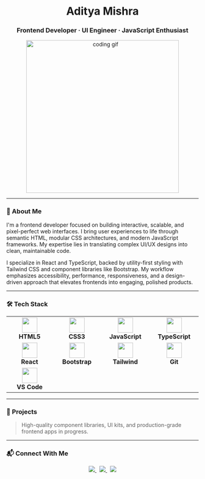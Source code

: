 <h1 align="center">Aditya Mishra</h1>
<h3 align="center">Frontend Developer · UI Engineer · JavaScript Enthusiast</h3>

<p align="center">
  <img src="https://media.giphy.com/media/qgQUggAC3Pfv687qPC/giphy.gif" width="400" alt="coding gif" />
</p>

---

### 🚀 About Me

I'm a frontend developer focused on building interactive, scalable, and pixel-perfect web interfaces. I bring user experiences to life through semantic HTML, modular CSS architectures, and modern JavaScript frameworks. My expertise lies in translating complex UI/UX designs into clean, maintainable code.

I specialize in React and TypeScript, backed by utility-first styling with Tailwind CSS and component libraries like Bootstrap. My workflow emphasizes accessibility, performance, responsiveness, and a design-driven approach that elevates frontends into engaging, polished products.

---

### 🛠️ Tech Stack

<table align="center">
  <tr>
    <td align="center" width="120">
      <img src="https://cdn.jsdelivr.net/gh/devicons/devicon/icons/html5/html5-original.svg" width="40" /><br/>
      <strong>HTML5</strong>
    </td>
    <td align="center" width="120">
      <img src="https://cdn.jsdelivr.net/gh/devicons/devicon/icons/css3/css3-original.svg" width="40" /><br/>
      <strong>CSS3</strong>
    </td>
    <td align="center" width="120">
      <img src="https://cdn.jsdelivr.net/gh/devicons/devicon/icons/javascript/javascript-original.svg" width="40" /><br/>
      <strong>JavaScript</strong>
    </td>
    <td align="center" width="120">
      <img src="https://cdn.jsdelivr.net/gh/devicons/devicon/icons/typescript/typescript-original.svg" width="40" /><br/>
      <strong>TypeScript</strong>
    </td>
  </tr>
  <tr>
    <td align="center" width="120">
      <img src="https://cdn.jsdelivr.net/gh/devicons/devicon/icons/react/react-original.svg" width="40" /><br/>
      <strong>React</strong>
    </td>
    <td align="center" width="120">
      <img src="https://cdn.jsdelivr.net/gh/devicons/devicon/icons/bootstrap/bootstrap-original.svg" width="40" /><br/>
      <strong>Bootstrap</strong>
    </td>
    <td align="center" width="120">
      <img src="https://www.vectorlogo.zone/logos/tailwindcss/tailwindcss-icon.svg" width="40" /><br/>
      <strong>Tailwind</strong>
    </td>
    <td align="center" width="120">
      <img src="https://cdn.jsdelivr.net/gh/devicons/devicon/icons/git/git-original.svg" width="40" /><br/>
      <strong>Git</strong>
    </td>
  </tr>
  <tr>
    <td align="center" width="120">
      <img src="https://cdn.jsdelivr.net/gh/devicons/devicon/icons/vscode/vscode-original.svg" width="40" /><br/>
      <strong>VS Code</strong>
    </td>
  </tr>
</table>

---

### 📂 Projects

> High-quality component libraries, UI kits, and production-grade frontend apps in progress.

---

### 📬 Connect With Me

<p align="center">
  <a href="mailto:adityamernstack@gmail.com">
    <img src="https://img.shields.io/badge/Gmail-adityamernstack%40gmail.com-D14836?style=for-the-badge&logo=gmail&logoColor=white" />
  </a>
  &nbsp;
  <a href="https://linkedin.com/in/adityamishra" target="_blank">
    <img src="https://img.shields.io/badge/LinkedIn-Aditya%20Mishra-0A66C2?style=for-the-badge&logo=linkedin&logoColor=white" />
  </a>
  &nbsp;
  <a href="https://discord.com/users/REPLACE_WITH_ID" target="_blank">
    <img src="https://img.shields.io/badge/Discord-chupmanyu-7289DA?style=for-the-badge&logo=discord&logoColor=white" />
  </a>
</p>
